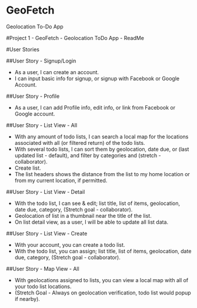 # GeoFetch

Geolocation To-Do App

#Project 1 - GeoFetch - Geolocation ToDo App - ReadMe

#User Stories

##User Story - Signup/Login

- As a user, I can create an account.
- I can input basic info for signup, or signup with Facebook or Google Account.

##User Story - Profile

- As a user, I can add Profile info, edit info, or link from Facebook or Google account.

##User Story - List View - All

- With any amount of todo lists, I can search a local map for the locations associated with all (or filtered return) of the todo lists.
- With several todo lists, I can sort them by geolocation, date due, or (last updated list - default), and filter by categories and (stretch - collaborator).
- Create list.
- The list headers shows the distance from the list to my home location or from my current location, if permitted.

##User Story - List View - Detail

- With the todo list, I can see & edit; list title, list of items, geolocation, date due, category, (Stretch goal - collaborator).
- Geolocation of list in a thumbnail near the title of the list.
- On list detail view, as a user, I will be able to update all list data.

##User Story - List View - Create

- With your account, you can create a todo list.
- With the todo list, you can assign; list title, list of items, geolocation, date due, category, (Stretch goal - collaborator).

##User Story - Map View - All

- With geolocations assigned to lists, you can view a local map with all of your todo list locations.
- (Stretch Goal - Always on geolocation verification, todo list would popup if nearby).
